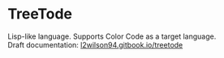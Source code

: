 # TreeTode
Lisp-like language. Supports Color Code as a target language.<br>
Draft documentation: [l2wilson94.gitbook.io/treetode](https://l2wilson94.gitbook.io/treetode)
